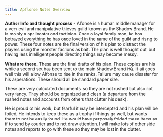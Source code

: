 ```yaml
---
title: Apflonse Notes Overview
---
```


**Author Info and thought process** - Alfonse is a human middle manager for a very evil and manipulative thieves guild known as the Shadow Brand. He is mainly a spellcaster and tactician.  Once a loyal family man, he has betrayed everything he has once loved in the name of the guild and rising to power.  These four notes are the final version of his plan to distract the players using the monster factions as bait.  The plan is well thought out, but having less intelligent people directing things may become messy.

**What are these.** These are the final drafts of his plan. These copies are his while a second set has been sent to the main Shadow Brand HQ. If all goes well this will allow Alfonse to rise in the ranks. Failure may cause disaster for his asperations.  These should all be standard paper size.

These are very calculated documents, so they are not rushed but also not very fancy.  They should be organized and clean (a departure from the rushed notes and accounts from others that clutter his desk).

He is proud of his work, but fearful it may be intercepted and his plan will be foiled. He intends to keep these as a trophy if things go well, but wants them to not be easily found.  He would have purposely folded these items as if to send by courier and to not draw attention.  I will make lots of other side notes and reports to go with these so they may be lost in the clutter.







